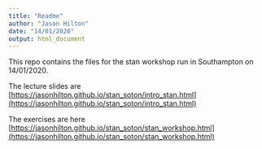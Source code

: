 ```yaml
---
title: "Readme"
author: "Jason Hilton"
date: "14/01/2020"
output: html_document
---
```


This repo contains the files for the stan workshop run in Southampton on 14/01/2020.

The lecture slides are [https://jasonhilton.github.io/stan_soton/intro_stan.html](https://jasonhilton.github.io/stan_soton/intro_stan.html)

The exercises are here [https://jasonhilton.github.io/stan_soton/stan_workshop.html](https://jasonhilton.github.io/stan_soton/stan_workshop.html)
